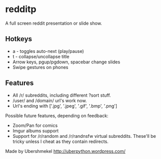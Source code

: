 redditp
=======

A full screen reddit presentation or slide show.

Hotkeys
-------

* a - toggles auto-next (play/pause)
* t - collapse/uncollapse title
* Arrow keys, pgup/pgdown, spacebar change slides
* Swipe gestures on phones

Features
--------

* All /r/ subreddits, including different ?sort stuff.
* /user/ and /domain/ url's work now.
* Url's ending with ['.jpg', '.jpeg', '.gif', '.bmp', '.png']

Possible future features, depending on feedback:
* Zoom/Pan for comics
* Imgur albums support
* Support for /r/random and /r/randnsfw virtual subreddits. These'll be tricky unless I cheat as they contain redirects.

Made by Ubershmekel http://uberpython.wordpress.com/